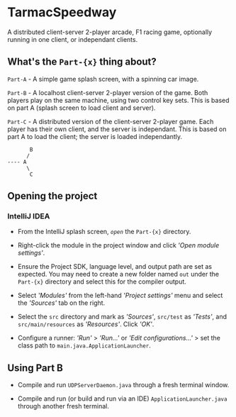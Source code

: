# TarmacSpeedway
A distributed client-server 2-player arcade, F1 racing game, optionally running in one client, or independant clients. 

## What's the `Part-{x}` thing about?

`Part-A` - A simple game splash screen, with a spinning car image.

`Part-B` - A localhost client-server 2-player version of the game. Both players play on the same machine, using two control key sets. This is based on part A (splash screen to load client and server).

`Part-C` - A distributed version of the client-server 2-player game. Each player has their own client, and the server is independant. This is based on part A to load the client; the server is loaded independantly. 

```
       B
      /
---- A
      \
       C
```

## Opening the project
### IntelliJ IDEA
- From the IntelliJ splash screen, _`open`_ the `Part-{x}` directory. 

- Right-click the module in the project window and click _'Open module settings'_.

- Ensure the Project SDK, language level, and output path are set as expected. You may need to create a new folder named `out` under the `Part-{x}` directory and select this for the compiler output. 

- Select _'Modules'_ from the left-hand _'Project settings'_ menu and select the 
_'Sources'_ tab on the right. 

- Select the `src` directory and mark as _'Sources'_, `src/test` as _'Tests'_, and `src/main/resources` as _'Resources'_. Click _'OK'_.

- Configure a runner: _'Run'_ > _'Run...'_ or _'Edit configurations...'_ > set the class path to `main.java.ApplicationLauncher`.

## Using Part B
- Compile and run `UDPServerDaemon.java` through a fresh terminal window.

- Compile and run (or build and run via an IDE) `ApplicationLauncher.java` through another fresh terminal.  
